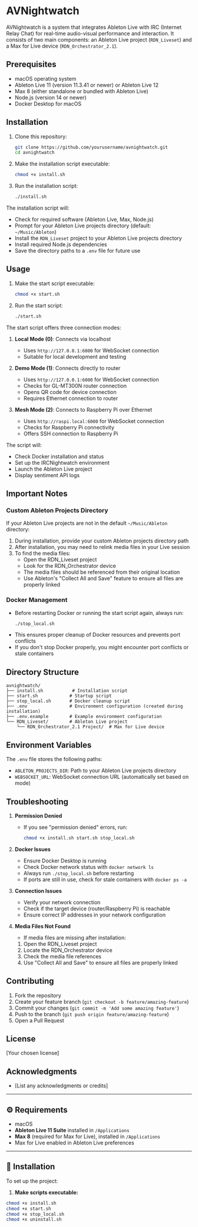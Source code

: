 # AVNightwatch

AVNightwatch is a system that integrates Ableton Live with IRC (Internet Relay Chat) for real-time audio-visual performance and interaction. It consists of two main components: an Ableton Live project (`RDN_Liveset`) and a Max for Live device (`RDN_Orchestrator_2.1`).

## Prerequisites

- macOS operating system
- Ableton Live 11 (version 11.3.41 or newer) or Ableton Live 12
- Max 8 (either standalone or bundled with Ableton Live)
- Node.js (version 14 or newer)
- Docker Desktop for macOS

## Installation

1. Clone this repository:
   ```bash
   git clone https://github.com/yourusername/avnightwatch.git
   cd avnightwatch
   ```

2. Make the installation script executable:
   ```bash
   chmod +x install.sh
   ```

3. Run the installation script:
   ```bash
   ./install.sh
   ```

The installation script will:
- Check for required software (Ableton Live, Max, Node.js)
- Prompt for your Ableton Live projects directory (default: `~/Music/Ableton`)
- Install the `RDN_Liveset` project to your Ableton Live projects directory
- Install required Node.js dependencies
- Save the directory paths to a `.env` file for future use

## Usage

1. Make the start script executable:
   ```bash
   chmod +x start.sh
   ```

2. Run the start script:
   ```bash
   ./start.sh
   ```

The start script offers three connection modes:

1. **Local Mode (0)**: Connects via localhost
   - Uses `http://127.0.0.1:6000` for WebSocket connection
   - Suitable for local development and testing

2. **Demo Mode (1)**: Connects directly to router
   - Uses `http://127.0.0.1:6000` for WebSocket connection
   - Checks for GL-MT300N router connection
   - Opens QR code for device connection
   - Requires Ethernet connection to router

3. **Mesh Mode (2)**: Connects to Raspberry Pi over Ethernet
   - Uses `http://raspi.local:6000` for WebSocket connection
   - Checks for Raspberry Pi connectivity
   - Offers SSH connection to Raspberry Pi

The script will:
- Check Docker installation and status
- Set up the IRCNightwatch environment
- Launch the Ableton Live project
- Display sentiment API logs

## Important Notes

### Custom Ableton Projects Directory
If your Ableton Live projects are not in the default `~/Music/Ableton` directory:
1. During installation, provide your custom Ableton projects directory path
2. After installation, you may need to relink media files in your Live session
3. To find the media files:
   - Open the RDN_Liveset project
   - Look for the RDN_Orchestrator device
   - The media files should be referenced from their original location
   - Use Ableton's "Collect All and Save" feature to ensure all files are properly linked

### Docker Management
- Before restarting Docker or running the start script again, always run:
  ```bash
  ./stop_local.sh
  ```
- This ensures proper cleanup of Docker resources and prevents port conflicts
- If you don't stop Docker properly, you might encounter port conflicts or stale containers

## Directory Structure

```
avnightwatch/
├── install.sh           # Installation script
├── start.sh            # Startup script
├── stop_local.sh       # Docker cleanup script
├── .env                # Environment configuration (created during installation)
├── .env.example        # Example environment configuration
└── RDN_Liveset/        # Ableton Live project
    └── RDN_Orchestrator_2.1 Project/  # Max for Live device
```

## Environment Variables

The `.env` file stores the following paths:
- `ABLETON_PROJECTS_DIR`: Path to your Ableton Live projects directory
- `WEBSOCKET_URL`: WebSocket connection URL (automatically set based on mode)

## Troubleshooting

1. **Permission Denied**
   - If you see "permission denied" errors, run:
     ```bash
     chmod +x install.sh start.sh stop_local.sh
     ```

2. **Docker Issues**
   - Ensure Docker Desktop is running
   - Check Docker network status with `docker network ls`
   - Always run `./stop_local.sh` before restarting
   - If ports are still in use, check for stale containers with `docker ps -a`

3. **Connection Issues**
   - Verify your network connection
   - Check if the target device (router/Raspberry Pi) is reachable
   - Ensure correct IP addresses in your network configuration

4. **Media Files Not Found**
   - If media files are missing after installation:
    1. Open the RDN_Liveset project
    2. Locate the RDN_Orchestrator device
    3. Check the media file references
    4. Use "Collect All and Save" to ensure all files are properly linked

## Contributing

1. Fork the repository
2. Create your feature branch (`git checkout -b feature/amazing-feature`)
3. Commit your changes (`git commit -m 'Add some amazing feature'`)
4. Push to the branch (`git push origin feature/amazing-feature`)
5. Open a Pull Request

## License

[Your chosen license]

## Acknowledgments

- [List any acknowledgments or credits]

---

## ⚙️ Requirements

- macOS
- **Ableton Live 11 Suite** installed in `/Applications`
- **Max 8** (required for Max for Live), installed in `/Applications`
- Max for Live enabled in Ableton Live preferences

---

## 🚀 Installation

To set up the project:

1. **Make scripts executable:**

```bash
chmod +x install.sh
chmod +x start.sh
chmod +x stop_local.sh
chmod +x uninstall.sh
```
